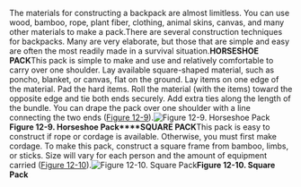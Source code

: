 The materials for constructing a backpack are almost limitless. You can use wood, bamboo, rope, plant fiber, clothing, animal skins, canvas, and many other materials to make a pack.There are several construction techniques for backpacks. Many are very elaborate, but those that are simple and easy are often the most readily made in a survival situation.**HORSESHOE PACK**This pack is simple to make and use and relatively comfortable to carry over one shoulder. Lay available square-shaped material, such as poncho, blanket, or canvas, flat on the ground. Lay items on one edge of the material. Pad the hard items. Roll the material (with the items) toward the opposite edge and tie both ends securely. Add extra ties along the length of the bundle. You can drape the pack over one shoulder with a line connecting the two ends ([Figure 12-9](#fig12-9)).<a name="fig12-9"></a>![Figure 12-9\. Horseshoe Pack](fig12-09.png)**Figure 12-9\. Horseshoe Pack****SQUARE PACK**This pack is easy to construct if rope or cordage is available. Otherwise, you must first make cordage. To make this pack, construct a square frame from bamboo, limbs, or sticks. Size will vary for each person and the amount of equipment carried ([Figure 12-10](#fig12-10)).<a name="fig12-10"></a>![Figure 12-10\. Square Pack](fig12-10.png)**Figure 12-10\. Square Pack**